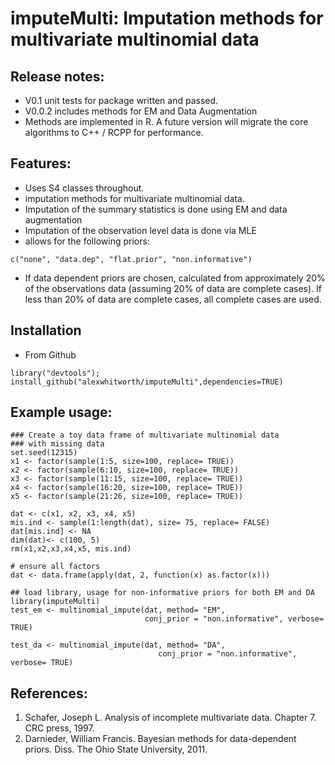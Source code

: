 imputeMulti: Imputation methods for multivariate multinomial data
====

## Release notes:
- V0.1 unit tests for package written and passed.
- V0.0.2 includes methods for EM and Data Augmentation
- Methods are implemented in R. A future version will migrate the core algorithms to C++ / RCPP for performance.

## Features:
- Uses S4 classes throughout.
- imputation methods for multivariate multinomial data.
- Imputation of the summary statistics is done using EM and data augmentation
- Imputation of the observation level data is done via MLE
- allows for the following priors:
```
c("none", "data.dep", "flat.prior", "non.informative")
```
- If data dependent priors are chosen, calculated from approximately 20% of the observations data (assuming 20% of data are complete cases). If less than 20% of data are complete cases, all complete cases are used.

## Installation
- From Github
```
library("devtools");
install_github("alexwhitworth/imputeMulti",dependencies=TRUE)
```

## Example usage:
```
### Create a toy data frame of multivariate multinomial data
### with missing data
set.seed(12315)
x1 <- factor(sample(1:5, size=100, replace= TRUE))
x2 <- factor(sample(6:10, size=100, replace= TRUE))
x3 <- factor(sample(11:15, size=100, replace= TRUE))
x4 <- factor(sample(16:20, size=100, replace= TRUE))
x5 <- factor(sample(21:26, size=100, replace= TRUE))

dat <- c(x1, x2, x3, x4, x5)
mis.ind <- sample(1:length(dat), size= 75, replace= FALSE)
dat[mis.ind] <- NA
dim(dat)<- c(100, 5)
rm(x1,x2,x3,x4,x5, mis.ind)

# ensure all factors
dat <- data.frame(apply(dat, 2, function(x) as.factor(x)))

## load library, usage for non-informative priors for both EM and DA
library(imputeMulti)
test_em <- multinomial_impute(dat, method= "EM",
                              conj_prior = "non.informative", verbose= TRUE)

test_da <- multinomial_impute(dat, method= "DA",
                                 conj_prior = "non.informative", verbose= TRUE)
```

## References:
1. Schafer, Joseph L. Analysis of incomplete multivariate data. Chapter 7. CRC press, 1997.
2. Darnieder, William Francis. Bayesian methods for data-dependent priors. Diss. The Ohio State University, 2011.






